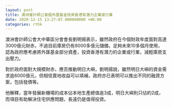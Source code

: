 ```yaml
---
layout: post
title: 澳洲會計師公會倡外匯基金投資香港有潛力企業或行業
date: 2020-12-15 13:27:07.000000000 +08:00
categories: rthk
---
```


澳洲會計師公會大中華區分會會長劉明揚表示，雖然政府在今個財政年度面對高達3000億元財赤，不過目前庫房仍有8000多億元儲備，足夠未來10多個月使用，認為政府應考慮將外匯基金部分資產，投資香港有潛力的企業或行業，減輕庫房支出壓力。

對於政府面對大規模財赤，應否推動明日大嶼，劉明揚說，雖然明日大嶼的資金需求逾6000億元，但相信賣地收益可以填補，政府亦已表明可以推出不同的融資方案，包括發債等。

他解釋，當年發展新機場的成本佔本地生產總值逾3成，明日大嶼則只佔約2成，而項目有助解決住宅供應問題，長遠仍是值得投資。
